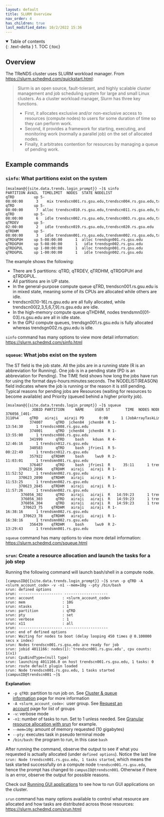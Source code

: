 ```yaml
---
layout: default
title: SLURM Overview
nav_order: 4
has_children: true
last_modified_date: 10/2/2022 15:36
---
```

<details open markdown="block">
  <summary>
    Table of contents
  </summary>
  {: .text-delta }
1. TOC
{:toc}
</details>

## Overview

The TReNDS cluster uses SLURM workload manager. From
<https://slurm.schedmd.com/quickstart.html>:

> Slurm is an open source, fault-tolerant, and highly scalable cluster
> management and job scheduling system for large and small Linux
> clusters. As a cluster workload manager, Slurm has three key
> functions.
>
> -   First, it allocates exclusive and/or non-exclusive access to
>     resources (compute nodes) to users for some duration of time so
>     they can perform work.
> -   Second, it provides a framework for starting, executing, and
>     monitoring work (normally a parallel job) on the set of allocated
>     nodes.
> -   Finally, it arbitrates contention for resources by managing a
>     queue of pending work.

## Example commands

### `sinfo`: What partitions exist on the system

```
[msalman@{{site.data.trends.login_prompt}} ~]$ sinfo
PARTITION AVAIL  TIMELIMIT  NODES  STATE NODELIST
qTRD         up 5-08:00:00      3    mix trendscn001.rs.gsu.edu,trendscn004.rs.gsu.edu,trendscn008.rs.gsu.edu
qTRD         up 5-08:00:00      7  alloc trendscn010.rs.gsu.edu,trendscn011.rs.gsu.edu,trendscn012.rs.gsu.edu,trendscn013.rs.gsu.edu,trendscn014.rs.gsu.edu,trendscn015.rs.gsu.edu,trendscn016.rs.gsu.edu
qTRD         up 5-08:00:00      6   idle trendscn002.rs.gsu.edu,trendscn003.rs.gsu.edu,trendscn005.rs.gsu.edu,trendscn006.rs.gsu.edu,trendscn007.rs.gsu.edu,trendscn009.rs.gsu.edu
qTRDEV       up 5-02:00:00      2   idle trendscn019.rs.gsu.edu,trendscn020.rs.gsu.edu
qTRDHM       up 5-08:00:00      3   idle trendsmn001.rs.gsu.edu,trendsmn002.rs.gsu.edu,trendsmn003.rs.gsu.edu
qTRDGPUH     up 5-08:00:00      1  alloc trendsgn001.rs.gsu.edu
qTRDGPUH     up 5-08:00:00      1   idle trendsgn002.rs.gsu.edu
qTRDGPUL     up 1-00:00:00      1  alloc trendsgn001.rs.gsu.edu
qTRDGPUL     up 1-00:00:00      1   idle trendsgn002.rs.gsu.edu
```

The example shows the following:

-   There are 5 partitions: qTRD, qTRDEV, qTRDHM, qTRDGPUH and qTRDGPUL.
-   All partitions are in UP state.
-   In the general-purpose compute queue qTRD, trendscn001.rs.gsu.edu is
    in mixed state, meaning some of its CPUs are allocated while others
    are idle.
-   trendscn0\[10-16\].rs.gsu.edu are all fully allocated, while
    trendscn00\[2,3,5,6,7,9\].rs.gsu.edu are idle.
-   In the high-memory compute queue qTHDHM, nodes
    trendsmn0\[01-03\].rs.gsu.edu are all in idle state.
-   In the GPU compute queues, trendsgn001.rs.gsu.edu is fully allocated
    whereas trendsgn002.rs.gsu.edu is idle.

`sinfo` command has many options to view more detail information:
<https://slurm.schedmd.com/sinfo.html>

### `squeue`: What jobs exist on the system

The ST field is the job state. All the jobs are in a running state (R is
an abbreviation for Running). One job is in a pending state (PD is an
abbreviation for Pending). The TIME field shows how long the jobs have
run for using the format days-hours:minutes:seconds. The
NODELIST(REASON) field indicates where the job is running or the reason
it is still pending. Typical reasons for pending jobs are Resources
(waiting for resources to become available) and Priority (queued behind
a higher priority job).

```
[msalman@{{site.data.trends.login_prompt}} ~]$ squeue
            JOBID PARTITION     NAME     USER ST       TIME  NODES NODELIST(REASON)
376056_[401-3110%4     qTRD   airaji   airaji PD       0:00      1 (JobArrayTaskLimit)
           374007      qTRD  jchen84  jchen84  R 1-13:54:30      1 trendscn008.rs.gsu.edu
           374001      qTRD  jchen84  jchen84  R 1-13:55:00      1 trendscn008.rs.gsu.edu
           341999      qTRD     bash    kduan  R 4-12:46:16      1 trendscn012.rs.gsu.edu
           340583      qTRD     bash  jfries1  R 5-00:22:49      1 trendscn012.rs.gsu.edu
           357922    qTRDHM     bash     lwu9  R 2-11:03:01      1 trendsmn001.rs.gsu.edu
           376467      qTRD     bash  jfries1  R      35:11      1 trendscn013.rs.gsu.edu
      370623_2896    qTRDHM   airaji   airaji  R 1-11:52:52      1 trendsmn002.rs.gsu.edu
      370623_2890    qTRDHM   airaji   airaji  R 1-11:53:25      1 trendsmn002.rs.gsu.edu
      370623_2845    qTRDHM   airaji   airaji  R 1-11:57:26      1 trendsmn002.rs.gsu.edu
       376056_302      qTRD   airaji   airaji  R   14:59:23      1 trendscn009.rs.gsu.edu
       376056_303      qTRD   airaji   airaji  R   14:59:23      1 trendscn009.rs.gsu.edu
       376056_304      qTRD   airaji   airaji  R   14:59:23      1 trendscn009.rs.gsu.edu
        370623_75    qTRDHM   airaji   airaji  R 1-16:38:16      1 trendsmn002.rs.gsu.edu
        370623_78    qTRDHM   airaji   airaji  R 1-16:38:16      1 trendsmn002.rs.gsu.edu
           356439    qTRDHM     bash     lwu9  R 2-13:29:43      1 trendsmn001.rs.gsu.edu
```

`squeue` command has many options to view more detail information:
<https://slurm.schedmd.com/squeue.html>

### `srun`: Create a resource allocation and launch the tasks for a job step

Running the following command will launch bash/shell in a compute node.

```
[campusID@{{site.data.trends.login_prompt}} ~]$ srun -p qTRD -A <slurm_account_code> -v -n1 --mem=10g --pty /bin/bash
srun: defined options
srun: -------------------- --------------------
srun: account             : <slurm_account_code>
srun: mem                 : 10G
srun: ntasks              : 1
srun: partition           : qTRD
srun: pty                 : set
srun: verbose             : 1
srun: x11                 : all
srun: -------------------- --------------------
srun: end of defined options
srun: Waiting for nodes to boot (delay looping 450 times @ 0.100000 secs x index)
srun: Nodes trendscn001.rs.gsu.edu are ready for job
srun: jobid 4011166: nodes(1):`trendscn001.rs.gsu.edu', cpu counts: 1(x1)
srun: CpuBindType=(null type)
srun: launching 4011166.0 on host trendscn001.rs.gsu.edu, 1 tasks: 0
srun: route default plugin loaded
srun: Node trendscn001.rs.gsu.edu, 1 tasks started
[campusID@trendscn001 ~]$
```

**Explanation**:
- `-p qTRD`: partition to run job on. See [Cluster & queue information](Cluster_queue_information) page for more information
- `-A <slurm_account_code>`:  user group. See [Request an account](Request_an_account) page for list of groups
- `-v`: verbose mode
- `-n1`: number of tasks to run. Set to 1 unless needed. See [Granular resource allocation with srun](Example_SLURM_scripts#granular-resource-allocation-with-srun) for example.
- `--mem=10g`: amount of memory requested (10 gigabytes)
- `--pty`: executes task in pseudo terminal mode
- `/bin/bash`: the program to run, in this case `bash`

After running the command, observe the output to see if what you requested is actually allocated (under `defined options`). Notice the last line `srun: Node trendscn001.rs.gsu.edu, 1 tasks started`, which means the task started successfully on a compute node `trendscn001.rs.gsu.edu`, hence the prompt has changed to `campusID@trendscn001`. Otherwise if there is an error, observe the output for possible reasons.

Check out [Running GUI applications](Running_GUI_applications) to see how to run GUI applications on the cluster.

`srun` command has many options available to control what resource are allocated and how tasks are distributed across those resources: https://slurm.schedmd.com/srun.html